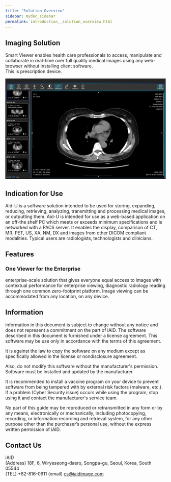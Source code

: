 ```yaml
---
title: "Solution Overview"
sidebar: mydoc_sidebar
permalink: introduction__solution_overview.html
---
```


## Imaging Solution

Smart Viewer enables health care professionals to access, manipulate and collaborate in real-time over full quality medical images using any web-browser without installing client software.   
This is prescription device.

<img src="images\introduction\solution_overview\overview.png" />

## Indication for Use
Aid-U is a software solution intended to be used for storing, expanding, reducing, retrieving, analyzing, transmitting and processing medical images, or outputting them. Aid-U is intended for use as a web-based application on an off-the shelf PC which meets or exceeds minimum specifications and is networked with a PACS server. It enables the display, comparison of CT, MR, PET, US, XA, NM, DX and images from other DICOM compliant modalities.
Typical users are radiologists, technologists and clinicians.

## Features

### One Viewer for the Enterprise

enterprise-scale solution that gives everyone equal access to images with contextual performance for enterprise viewing, diagnostic radiology reading through one common zero-footprint platform. Image viewing can be accommodated from any location, on any device.

## Information

information in this document is subject to change without any notice and does not represent a commitment on the part of iAID. The software described in this document is furnished under a license agreement. This software may be use only in accordance with the terms of this agreement.

It is against the law to copy the software on any medium except as specifically allowed in the license or nondisclosure agreement.

Also, do not modify this software without the manufacturer's permission. Software must be installed and updated by the manufacturer.

It is recommended to install a vaccine program on your device to prevent software from being tampered with by external risk factors (malware, etc.). If a problem (Cyber Security issue) occurs while using the program, stop using it and contact the manufacturer's service team.

No part of this guide may be reproduced or retransmitted in any form or by any means, electronically or mechanically, including photocopying, recording, or information recording and retrieval system, for any other purpose other than the purchaser’s personal use, without the express written permission of iAID.

## Contact Us

iAID  
(Address) 18F, 6, Wiryeseong-daero, Songpa-gu, Seoul, Korea, South 05544  
(TEL) +82-816-0911
(email) cs@iaidimage.com

